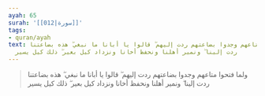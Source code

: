 ```yaml
---
ayah: 65
surah: '[[012|سورة]]'
tags:
- quran/ayah
text: ولما فتحوا متاعهم وجدوا بضاعتهم ردت إليهم ۖ قالوا يا أبانا ما نبغي ۖ هذه بضاعتنا
  ردت إلينا ۖ ونمير أهلنا ونحفظ أخانا ونزداد كيل بعير ۖ ذلك كيل يسير
---
```

> ولما فتحوا متاعهم وجدوا بضاعتهم ردت إليهم ۖ قالوا يا أبانا ما نبغي ۖ هذه بضاعتنا ردت إلينا ۖ ونمير أهلنا ونحفظ أخانا ونزداد كيل بعير ۖ ذلك كيل يسير
